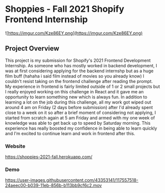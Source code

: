 # Shoppies - Fall 2021 Shopify Frontend Internship

![https://imgur.com/Kze86EY.png](https://imgur.com/Kze86EY.png)

## Project Overview

This project is my submission for Shopify's 2021 Frontend Development Internship. As someone who has mostly worked in backend development, I was at first considering applying for the backend internshp but as a huge film buff (hahaha i said film instead of movies so you already know) I couldn't resist taking on the frontend challenge after reading the prompt. My experience in frontend is fairly limited outside of 1 or 2 small projects but I really enjoyed working on this challenge in React and it gave me an opportunity to learn something new which is always fun. In addition to learning a lot on the job during this challenge, all my work got wiped out around 4 am on Friday (2 days before submission) after I'd already spent close to a week on it so after a brief moment of considering not applying, I started from scratch again at 5 am Friday and armed with my one week of knowledge was able to get back up to speed by Saturday morning. This experience has really boosted my confidence in being able to learn quickly and I'm excited to continue learn and work in frontend after this.

### Website
https://shoppies-2021-fall.herokuapp.com/

### Demo
https://user-images.githubusercontent.com/43353141/117557518-24aeec00-b039-11eb-856b-b113bb9cf6c2.mov

